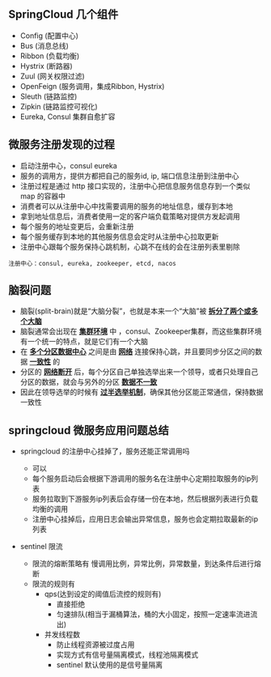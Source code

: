 ## SpringCloud 几个组件

- Config (配置中心)
- Bus (消息总线)
- Ribbon (负载均衡)
- Hystrix (断路器)
- Zuul (网关权限过滤)
- OpenFeign (服务调用，集成Ribbon, Hystrix)
- Sleuth (链路监控)
- Zipkin (链路监控可视化)
- Eureka, Consul 集群自愈扩容

## 微服务注册发现的过程

- 启动注册中心，consul eureka
- 服务的调用方，提供方都把自己的服务id, ip, 端口信息注册到注册中心
- 注册过程是通过 http 接口实现的，注册中心把信息服务信息存到一个类似 map 的容器中
- 消费者可以从注册中心中找需要调用的服务的地址信息，缓存到本地
- 拿到地址信息后，消费者使用一定的客户端负载策略对提供方发起调用
- 每个服务的地址变更后，会重新注册
- 每个服务缓存到本地的其他服务信息会定时从注册中心拉取更新
- 注册中心跟每个服务保持心跳机制，心跳不在线的会在注册列表里剔除

```
注册中心：consul, eureka, zookeeper, etcd, nacos
```

## 脑裂问题
- 脑裂(split-brain)就是“大脑分裂”，也就是本来一个“大脑”被 **[拆分了两个或多个大脑]()**
- 脑裂通常会出现在 **[集群环境]()** 中 ，consul、Zookeeper集群，而这些集群环境有一个统一的特点，就是它们有一个大脑
- 在 **[多个分区数据中心]()** 之间是由 **[网络](#)** 连接保持心跳，并且要同步分区之间的数据 **[一致性]()** 的
- 分区的 **[网络断开]()** 后，每个分区自己单独选举出来一个领导，或者只处理自己分区的数据，就会与另外的分区 **[数据不一致]()**
- 因此在领导选举的时候有 **[过半选举机制](#)**，确保其他分区能正常通信，保持数据一致性

## springcloud 微服务应用问题总结
- springcloud 的注册中心挂掉了，服务还能正常调用吗
    - 可以
    - 每个服务启动后会根据下游调用的服务名在注册中心定期拉取服务的ip列表
    - 服务拉取到下游服务ip列表后会存储一份在本地，然后根据列表进行负载均衡的调用
    - 注册中心挂掉后，应用日志会输出异常信息，服务也会定期拉取最新的ip列表

- sentinel 限流
  - 限流的熔断策略有 慢调用比例，异常比例，异常数量，到达条件后进行熔断
  - 限流的规则有 
    - qps(达到设定的阈值后流控的规则有)
      - 直接拒绝
      - 匀速排队(相当于漏桶算法，桶的大小固定，按照一定速率流进流出)
    - 并发线程数
      - 防止线程资源被过度占用
      - 实现方式有信号量隔离模式，线程池隔离模式
      - sentinel 默认使用的是信号量隔离
